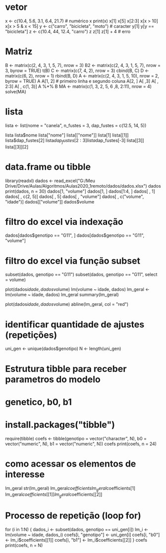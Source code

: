 # vetor
x <- c(10.4, 5.6, 3.1, 6.4, 21.7) # numérico
x
print(x)
x[1]
x[5]
x[2:3]
x[x > 10]
x[x > 5 & x < 15]
y <- c("carro", "bicicleta", "moto") # caracter
y[1]
y[y == "bicicleta"]
z <- c(10.4, 44, 12.4, "carro")
z
z[1]
z[1] + 4 # erro

# Matriz
B <- matrix(c(2, 4, 3, 1, 5, 7), nrow = 3)
B2 <- matrix(c(2, 4, 3, 1, 5, 7), nrow = 3, byrow = TRUE)
t(B)
C <- matrix(c(7, 4, 2), nrow = 3)
cbind(B, C)
D <- matrix(c(6, 2), nrow = 1)
rbind(B, D)
A <- matrix(c(2, 4, 3, 1, 5, 10), nrow = 2, byrow = TRUE)
A
A[1, 2] # primeiro linha e segundo coluna
A[2, ]
A[ ,3]
A[ , 2:3]
A[ , c(1, 3)]
A %*% B
MA <- matrix(c(1, 3, 2, 5, 6 ,8, 2:11), nrow = 4)
solve(MA)

# lista
lista <- list(nome = "canela", n_fustes = 3, 
              dap_fustes = c(12.5, 14, 5))

lista
lista$nome
lista["nome"]
lista[["nome"]]
lista[1]
lista[[1]]
lista$dap_fustes[2]
lista$dap_fustes[2:3]
lista$dap_fustes[-3]
lista[[3]]
lista[[3]][2]

# data.frame ou tibble
library(readxl)
dados <- read_excel("G:/Meu Drive/Drive/Aulas/Algoritmos/Aulas2020_1remoto/dados/dados.xlsx")
dados
print(dados, n = 30)
dados[1, "volume"]
dados[1, ]
dados[1:4, ]
dados[ , 1]
dados[ , c(2, 5)]
dados[ , 5]
dados[ , "volume"]
dados[ , c("volume", "idade")]
dados[["volume"]]
dados$volume
# filtro do excel via indexação
dados[dados$genotipo == "G11", ]
dados[dados$genotipo == "G11", "volume"]

# filtro do excel via função subset
subset(dados, genotipo == "G11")
subset(dados, genotipo == "G11", select = volume)

plot(dados$idade, dados$volume)
lm(volume ~ idade, dados)
lm_geral <- lm(volume ~ idade, dados)
lm_geral
summary(lm_geral)

plot(dados$idade, dados$volume)
abline(lm_geral, col = "red")

# identificar quantidade de ajustes (repetições)
uni_gen <- unique(dados$genotipo)
N <- length(uni_gen)

# Estrutura tibble para receber parametros do modelo
# genetico, b0, b1
# install.packages("tibble")
require(tibble)
coefs <- tibble(genotipo = vector("character", N),
                b0 = vector("numeric", N),
                b1 = vector("numeric", N))
coefs
print(coefs, n = 24)

# como acessar os elementos de interesse 
lm_geral
str(lm_geral)
lm_geral$coefficients
lm_geral$coefficients[1]
lm_geral$coefficients[[1]]
lm_geral$coefficients[[2]]
# Processo de repetição (loop for)
for (i in 1:N) {
   dados_i <- subset(dados, genotipo == uni_gen[i])
   lm_i <- lm(volume ~ idade, dados_i)
   coefs[i, "genotipo"] <- uni_gen[i]
   coefs[i, "b0"] <- lm_i$coefficients[[1]]
   coefs[i, "b1"] <- lm_i$coefficients[[2]]
}
coefs
print(coefs, n = N)